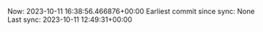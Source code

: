 Now: 2023-10-11 16:38:56.466876+00:00 Earliest commit since sync: None Last sync: 2023-10-11 12:49:31+00:00
